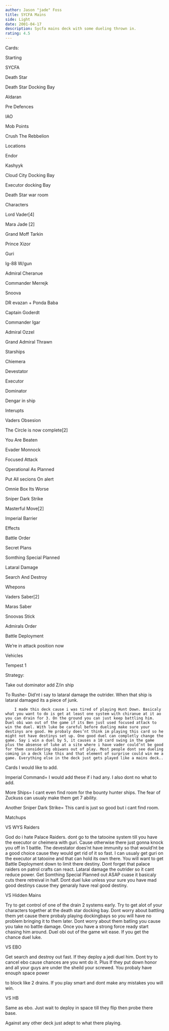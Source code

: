 ```yaml
---
author: Jason "jade" Foss
title: SYCFA Mains
side: Light
date: 2001-04-17
description: Sycfa mains deck with some dueling thrown in.
rating: 4.5
---
```

Cards: 

Starting
SYCFA
Death Star
Death Star Docking Bay
Aldaran
Pre Defences
IAO
Mob Points
Crush The Rebbelion

Locations
Endor
Kashyyk
Cloud City Docking Bay
Executor docking Bay
Death Star war room

Characters
Lord Vader[4]
Mara Jade [2]
Grand Moff Tarkin
Prince Xizor
Guri
Ig-88 W/gun
Admiral Cheranue
Commander Merrejk
Snoova
DR evazan + Ponda Baba
Captain Goderdt
Commander Igar
Admiral Ozzel
Grand Admiral Thrawn

Starships
Chiemera 
Devestator
Executor
Dominator
Dengar in ship

Interupts
Vaders Obsesion
The Circle is now complete[2]
You Are Beaten
Evader Monnock
Focused Attack
Operational As Planned
Put All secions On alert
Omnie Box Its Worse
Sniper Dark Strike
Masterful Move[2]
Imperial Barrier

Effects 
Battle Order
Secret Plans
Somthing Special Planned
Lataral Damage
Search And Destroy

Whepons 
Vaders Saber[2]
Maras Saber
Snoovas Stick

Admirals Order
Battle Deployment
We’re in attack position now

Vehicles
Tempest 1 

Strategy: 

Take out dominator add Z/in ship

To Rushe- Did’nt i say to lataral damage the outrider. When that ship is lataral damaged its a piece of junk. 



        I made this deck cause i was tired of playing Hunt Down. Basicaly what you want to do is get at least one system with chiranue at it ao you can drain for 3. On the ground you can just keep battling him. Duel obi wan out of the game if its Ben just used focused attack to win the duel. With luke be careful before dueling make sure your destinys are good. He probaly does’nt think im playing this card so he might not have destinys set up. One good duel can completly change the game. Say i win a duel by 5, it causes a 10 card swing in the game plus the absense of luke at a site where i have vader could’nt be good for them considering obiwans out of play. Most people dont see dueling coming in a deck like this and that element of surprise could win me a game. Everything else in the deck just gets played like a mains deck..

Cards I would like to add.

Imperial Command= I would add these if i had any. I also dont no what to add.

More Ships= I cant even find room for the bounty hunter ships. The fear of Zuckuss can usualy make them get 7 ability.

Another Sniper Dark Strike= This card is just so good but i cant find room. 


Matchups

VS WYS Raiders
God do i hate Palace Raiders. dont go to the tatooine system till you have the executor or cheimera with guri. Cause otherwise there just gonna knock you off in 1 battle. The devestator does’nt have immunity so that would’nt be a good choice cause they would get rid of it so fast. I can usualy get guri on the executor at tatooine and that can hold its own there. You will want to get Battle Deployment down to limit there destiny. Dont forget that palace raiders on patrol crafts can react. Lataral damage the outrider so it cant reduce power. Get Somthing Special Planned out ASAP cuase it basicaly cuts there retreival in half. Dont duel luke unless your sure you have mad good destinys cause they genaraly have real good destiny.

VS Hidden Mains
Try to get control of one of the drain 2 systems early. Try to get alot of your characters together at the death star docking bay. Dont worry about battling them yet cause there probaly playing dockingbays so you will have no problem bringing it to them later. Dont worry about them batling you cause you take no battle damage. Once you have a strong force ready start chasing him around. Duel obi out of the game wit ease. If you get the chance duel luke.

VS EBO
Get search and destroy out fast. If they deploy a jedi duel him. Dont try to cancel ebo cause chances are you wnt do it. Plus If they put down honor and all your guys are under the sheild your screwed. You probaly have enouph space power
to block like 2 drains. If you play smart and dont make any mistakes you will win.

VS HB
Same as ebo. Just wait to deploy in space till they flip then probe there base.

Against any other deck just adept to what there playing.





